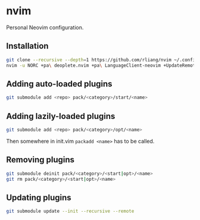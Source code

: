 # nvim
Personal Neovim configuration.

## Installation

```sh
git clone --recursive --depth=1 https://github.com/rliang/nvim ~/.config/nvim
nvim -u NORC +pa\ deoplete.nvim +pa\ LanguageClient-neovim +UpdateRemotePlugins +q
```

## Adding auto-loaded plugins

```sh
git submodule add <repo> pack/<category>/start/<name>
```

## Adding lazily-loaded plugins

```sh
git submodule add <repo> pack/<category>/opt/<name>
```

Then somewhere in init.vim `packadd <name>` has to be called.

## Removing plugins

```sh
git submodule deinit pack/<category>/<start|opt>/<name>
git rm pack/<category>/<start|opt>/<name>
```

## Updating plugins

```sh
git submodule update --init --recursive --remote
```
